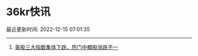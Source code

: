 # 36kr快讯

最近更新时间: 2022-12-15 07:01:35

--- 
1. [美股三大指数集体下跌，热门中概股涨跌不一](https://www.36kr.com/newsflashes/2044506791431432) 
